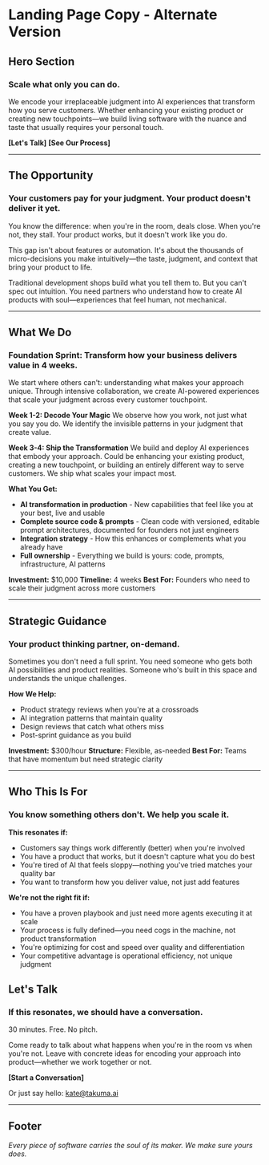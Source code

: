 # Landing Page Copy - Alternate Version

## Hero Section

### Scale what only you can do.

We encode your irreplaceable judgment into AI experiences that transform how you serve customers. Whether enhancing your existing product or creating new touchpoints—we build living software with the nuance and taste that usually requires your personal touch.

**[Let's Talk]** **[See Our Process]**

---

## The Opportunity

### Your customers pay for your judgment. Your product doesn't deliver it yet.

You know the difference: when you're in the room, deals close. When you're not, they stall. Your product works, but it doesn't work like you do.

This gap isn't about features or automation. It's about the thousands of micro-decisions you make intuitively—the taste, judgment, and context that bring your product to life.

Traditional development shops build what you tell them to. But you can't spec out intuition. You need partners who understand how to create AI products with soul—experiences that feel human, not mechanical.

---

## What We Do

### Foundation Sprint: Transform how your business delivers value in 4 weeks.

We start where others can't: understanding what makes your approach unique. Through intensive collaboration, we create AI-powered experiences that scale your judgment across every customer touchpoint.

**Week 1-2: Decode Your Magic**
We observe how you work, not just what you say you do. We identify the invisible patterns in your judgment that create value.

**Week 3-4: Ship the Transformation**
We build and deploy AI experiences that embody your approach. Could be enhancing your existing product, creating a new touchpoint, or building an entirely different way to serve customers. We ship what scales your impact most.

**What You Get:**
- **AI transformation in production** - New capabilities that feel like you at your best, live and usable
- **Complete source code & prompts** - Clean code with versioned, editable prompt architectures, documented for founders not just engineers
- **Integration strategy** - How this enhances or complements what you already have
- **Full ownership** - Everything we build is yours: code, prompts, infrastructure, AI patterns

**Investment:** $10,000
**Timeline:** 4 weeks
**Best For:** Founders who need to scale their judgment across more customers

---

## Strategic Guidance

### Your product thinking partner, on-demand.

Sometimes you don't need a full sprint. You need someone who gets both AI possibilities and product realities. Someone who's built in this space and understands the unique challenges.

**How We Help:**
- Product strategy reviews when you're at a crossroads
- AI integration patterns that maintain quality
- Design reviews that catch what others miss
- Post-sprint guidance as you build

**Investment:** $300/hour
**Structure:** Flexible, as-needed
**Best For:** Teams that have momentum but need strategic clarity

---

## Who This Is For

### You know something others don't. We help you scale it.

**This resonates if:**
- Customers say things work differently (better) when you're involved
- You have a product that works, but it doesn't capture what you do best
- You're tired of AI that feels sloppy—nothing you've tried matches your quality bar
- You want to transform how you deliver value, not just add features

**We're not the right fit if:**
- You have a proven playbook and just need more agents executing it at scale
- Your process is fully defined—you need cogs in the machine, not product transformation
- You're optimizing for cost and speed over quality and differentiation
- Your competitive advantage is operational efficiency, not unique judgment


## Let's Talk

### If this resonates, we should have a conversation.

30 minutes. Free. No pitch.

Come ready to talk about what happens when you're in the room vs when you're not. Leave with concrete ideas for encoding your approach into product—whether we work together or not.

**[Start a Conversation]**

Or just say hello: kate@takuma.ai

---

## Footer

*Every piece of software carries the soul of its maker. We make sure yours does.*